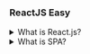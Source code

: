 ### ReactJS Easy

<details>
  <summary>What is React.js?</summary>

- React.js is **`javascript frontend library developed`** by facebook.It offerce use amount of good developer experience by supporting component based developement, that is component returns JSX, and with the help of JSX we can write javascript and HTML at one place.

- It also has unique features like **`Real DOM and Virtual DOM`**, after using Virtual dom which reloads web page in real time and it doesn't refresh entire web page.

- It,s support **`Single Page Application (SPA)`**, After using SPA the entire web application doesn't refresh.

- React supports **`Hot Module Reloading (HMR)`**. It support use amount of npm packages, so we can use inbuild libraries make our development very fast.

</details>

<details>

  <summary>What is SPA?</summary>

- SPA stand for <b>Single Page Application</b>. generally in react.js use one html file in public folder, in this file entire React application is run. After using SPA the entire web application doesn't refresh.

- This allows users to use website without loading whole new pages from the server, which can result gains and more dynamic experience.

</details>
